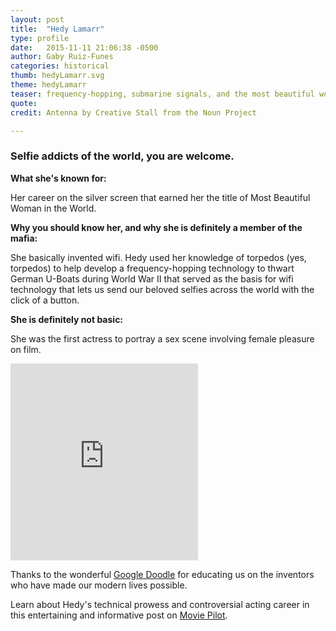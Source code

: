 ```yaml
---
layout: post
title:  "Hedy Lamarr"
type: profile
date:   2015-11-11 21:06:38 -0500
author: Gaby Ruiz-Funes
categories: historical
thumb: hedyLamarr.svg
theme: hedyLamarr
teaser: frequency-hopping, submarine signals, and the most beautiful woman in the world.
quote:
credit: Antenna by Creative Stall from the Noun Project

---
```


### Selfie addicts of the world, you are welcome.

**What she's known for:**

Her career on the silver screen that earned her the title of Most Beautiful Woman in the World.

**Why you should know her, and why she is definitely a member of the mafia:**

She basically invented wifi. Hedy used her knowledge of torpedos (yes, torpedos) to help develop a frequency-hopping technology to thwart German U-Boats during World War II that served as the basis for wifi technology that lets us send our beloved selfies across the world with the click of a button.

**She is definitely not basic:**

She was the first actress to portray a sex scene involving female pleasure on film.

<iframe height="315" src="https://www.youtube.com/embed/Z0gu2QhV1dc" frameborder="0" allowfullscreen></iframe>

Thanks to the wonderful [Google Doodle](http://www.google.com/doodles/hedy-lamarrs-101st-birthday) for educating us on the inventors who have made our modern lives possible.  

Learn about Hedy's technical prowess and controversial acting career in this entertaining and informative post on [Movie Pilot](http://moviepilot.com/posts/3635767?lt_source=external,manual).

